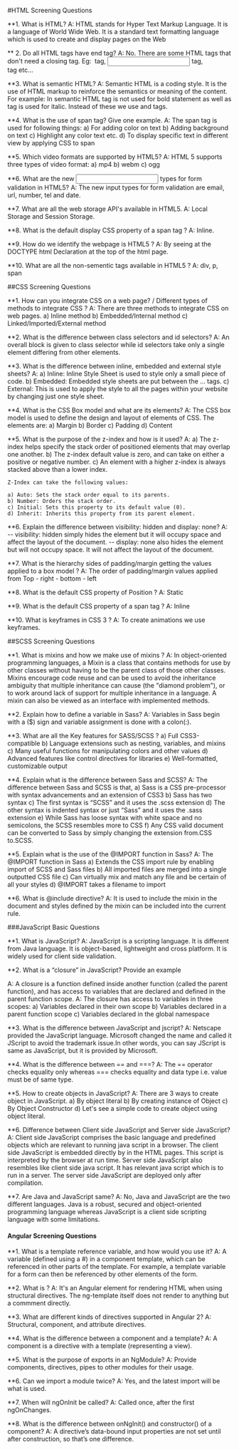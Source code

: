 #HTML Screening Questions

**1. What is HTML?
A: HTML stands for Hyper Text Markup Language. It is a language of World Wide Web. It is a standard text formatting language which is used to create and display pages on the Web

** 2. Do all HTML tags have end tag?
A: No. There are some HTML tags that don't need a closing tag. Eg: <image> tag, <input> tag, <br> tag etc...

**3. What is semantic HTML?
A: Semantic HTML is a coding style. It is the use of HTML markup to reinforce the semantics or meaning of the content. For example: In semantic HTML <b> </b> tag is not used for bold statement as well as <i> </i> tag is used for italic. Instead of these we use <strong></strong> and <em></em> tags.

**4. What is the use of span tag? Give one example.
A: The span tag is used for following things:
	a) For adding color on text
	b) Adding background on text
	c) Highlight any color text etc.
	d) To display specific text in different view by applying CSS to span

**5. Which video formats are supported by HTML5?
A: HTML 5 supports three types of video format:
	a) mp4
	b) webm
	c) ogg

**6. What are the new <input> types for form validation in HTML5?
A: The new input types for form validation are email, url, number, tel and date.

**7. What are all the web storage API's available in HTML5.
A: Local Storage and Session Storage.

**8. What is the default display CSS property of a span tag ?
A: Inline.

**9. How do we identify the webpage is HTML5 ?
A: By seeing at the DOCTYPE html Declaration at the top of the html page.

**10. What are all the non-sementic tags available in HTML5 ?
A: div, p, span

##CSS Screening Questions

**1. How can you integrate CSS on a web page? / Different types of methods to integrate CSS ?
A: There are three methods to integrate CSS on web pages.
	a) Inline method
	b) Embedded/Internal method
	c) Linked/Imported/External method

**2. What is the difference between class selectors and id selectors?
A: An overall block is given to class selector while id selectors take only a single element differing from other elements.

**3. What is the difference between inline, embedded and external style sheets?
A:  a) Inline: Inline Style Sheet is used to style only a small piece of code.
	b) Embedded: Embedded style sheets are put between the <head>...</head> tags.
	c) External: This is used to apply the style to all the pages within your website by changing just one style sheet.

**4. What is the CSS Box model and what are its elements?
A: The CSS box model is used to define the design and layout of elements of CSS.
	The elements are:
	a) Margin
	b) Border
	c) Padding
	d) Content

**5. What is the purpose of the z-index and how is it used?
A:  a) The z-index helps specify the stack order of positioned elements that may overlap one another. 
	b) The z-index default value is zero, and can take on either a positive or negative number.
	c) An element with a higher z-index is always stacked above than a lower index.
	
	Z-Index can take the following values:

	a) Auto: Sets the stack order equal to its parents.
	b) Number: Orders the stack order.
	c) Initial: Sets this property to its default value (0).
	d) Inherit: Inherits this property from its parent element.

**6. Explain the difference between visibility: hidden and display: none?
A: 	-- visibility: hidden simply hides the element but it will occupy space and affect the layout of the document.
	-- display: none also hides the element but will not occupy space. It will not affect the layout of the document.

**7. What is the hierarchy sides of padding/margin getting the values applied to a box model ?
A: The order of padding/margin values applied from Top - right - bottom - left

**8. What is the default CSS property of Position ?
A: Static

**9. What is the default CSS property of a span tag ?
A: Inline

**10. What is keyframes in CSS 3 ?
A: To create animations we use keyframes.

##SCSS Screening Questions

**1. What is mixins and how we make use of mixins ?
A:  In object-oriented programming languages, a Mixin is a class that contains methods for use by other classes without having to be the parent class of those other classes. 
	Mixins encourage code reuse and can be used to avoid the inheritance ambiguity that multiple inheritance can cause (the "diamond problem"), or to work around lack of support for multiple inheritance in a language. A mixin can also be viewed as an interface with implemented methods.

**2. Explain how to define a variable in Sass?
A: Variables in Sass begin with a ($) sign and variable assignment is done with a colon(:).

**3. What are all the Key features for SASS/SCSS ?
	a) Full CSS3-compatible
	b) Language extensions such as nesting, variables, and mixins
	c) Many useful functions for manipulating colors and other values
	d) Advanced features like control directives for libraries
	e) Well-formatted, customizable output

**4. Explain what is the difference between Sass and SCSS?
A: The difference between Sass and SCSS is that,
	a) Sass is a CSS pre-processor with syntax advancements and an extension of CSS3
	b) Sass has two syntax
	c) The first syntax is “SCSS” and it uses the .scss extension
	d) The other syntax is indented syntax or just “Sass” and it uses the .sass extension
	e) While Sass has loose syntax with white space and no semicolons, the SCSS resembles more to CSS
	f) Any CSS valid document can be converted to Sass by simply changing the extension from.CSS to.SCSS.

**5. Explain what is the use of the @IMPORT function in Sass?
	A: The @IMPORT function in Sass
	a) Extends the CSS import rule by enabling import of SCSS and Sass files
	b) All imported files are merged into a single outputted CSS file
	c) Can virtually mix and match any file and be certain of all your styles
	d) @IMPORT takes a filename to import

**6. What is @include directive?
A: It is used to include the mixin in the document and styles defined by the mixin can be included into the current rule.


###JavaScript Basic Questions

**1. What is JavaScript?
A: JavaScript is a scripting language. It is different from Java language. It is object-based, lightweight and cross platform. It is widely used for client side validation.

**2. What is a “closure” in JavaScript? Provide an example

A: A closure is a function defined inside another function (called the parent function), and has access to variables that are declared and defined in the parent function scope.
A: The closure has access to variables in three scopes:
	a) Variables declared in their own scope
	b) Variables declared in a parent function scope
	c) Variables declared in the global namespace

**3. What is the difference between JavaScript and jscript?
A: Netscape provided the JavaScript language. Microsoft changed the name and called it JScript to avoid the trademark issue.In other words, you can say JScript is same as JavaScript, but it is provided by Microsoft.

**4. What is the difference between == and ===?
A: The == operator checks equality only whereas === checks equality and data type i.e. value must be of same type.

**5. How to create objects in JavaScript?
A: There are 3 ways to create object in JavaScript.
	a) By object literal
	b) By creating instance of Object
	c) By Object Constructor
	d) Let's see a simple code to create object using object literal.

**6. Difference between Client side JavaScript and Server side JavaScript?
A:  Client side JavaScript comprises the basic language and predefined objects which are relevant to running java script in a browser. 
	The client side JavaScript is embedded directly by in the HTML pages. This script is interpreted by the browser at run time.
	Server side JavaScript also resembles like client side java script. It has relevant java script which is to run in a server. The server side JavaScript are deployed only after compilation.

**7. Are Java and JavaScript same?
A: No, Java and JavaScript are the two different languages. Java is a robust, secured and object-oriented programming language whereas JavaScript is a client side scripting language with some limitations.


#### Angular Screening Questions

**1. What is a template reference variable, and how would you use it?
A: A variable (defined using a #) in a component template, which can be referenced in other parts of the template. For example, a template variable for a form can then be referenced by other elements of the form.

**2. What is <ng-template>?
A: It's an Angular element for rendering HTML when using structural directives. The ng-template itself does not render to anything but a commment directly.

**3. What are different kinds of directives supported in Angular 2?
A: Structural, component, and attribute directives.

**4. What is the difference between a component and a template?
A: A component is a directive with a template (representing a view).

**5. What is the purpose of exports in an NgModule?
A: Provide components, directives, pipes to other modules for their usage.

**6. Can we import a module twice?
A: Yes, and the latest import will be what is used.

**7. When will ngOnInit be called?
A: Called once, after the first ngOnChanges.

**8. What is the difference between onNgInit() and constructor() of a component?
A: A directive’s data-bound input properties are not set until after construction, so that’s one difference.

